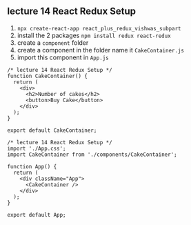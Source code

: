 ## lecture 14 React Redux Setup

1. `npx create-react-app react_plus_redux_vishwas_subpart`
2. install the 2 packages `npm install redux react-redux`
3. create a `component` folder
4. create a component in the folder name it `CakeContainer.js`
5. import this component in `App.js`

```
/* lecture 14 React Redux Setup */
function CakeContainer() {
  return (
    <div>
      <h2>Number of cakes</h2>
      <button>Buy Cake</button>
    </div>
  );
}

export default CakeContainer;
```

```
/* lecture 14 React Redux Setup */
import './App.css';
import CakeContainer from './components/CakeContainer';

function App() {
  return (
    <div className="App">
      <CakeContainer />
    </div>
  );
}

export default App;
```

